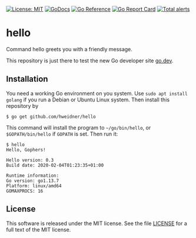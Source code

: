 [![License: MIT](https://img.shields.io/badge/License-MIT-blue.svg)](https://opensource.org/licenses/MIT)
[![GoDocs](https://godocs.io/github.com/hweidner/hello?status.svg)](https://godocs.io/github.com/hweidner/hello)
[![Go Reference](https://pkg.go.dev/badge/github.com/hweidner/hello.svg)](https://pkg.go.dev/github.com/hweidner/hello)
[![Go Report Card](https://goreportcard.com/badge/github.com/hweidner/hello)](https://goreportcard.com/report/github.com/hweidner/hello)
[![Total alerts](https://img.shields.io/lgtm/alerts/g/hweidner/hello.svg?logo=lgtm&logoWidth=18)](https://lgtm.com/projects/g/hweidner/hello/alerts/)

# hello

Command hello greets you with a friendly message.

This repository is just there to test the new Go developer site [go.dev](https://go.dev/).

## Installation

You need a working Go environment on you system. Use ``sudo apt install golang``
if you run a Debian or Ubuntu Linux system. Then install this repository by

	$ go get github.com/hweidner/hello

This command will install the program to ``~/go/bin/hello``, or
``$GOPATH/bin/hello`` if ``GOPATH`` is set. Then run it:

	$ hello
	Hello, Gophers!
    
    Hello version: 0.3
    Build date: 2020-02-04T01:23:35+01:00 
    
    Runtime information:
    Go version: go1.13.7
    Platform: linux/amd64
    GOMAXPROCS: 16

## License

This software is released under the MIT license. See the file [LICENSE](LICENSE)
for a full text of the MIT license.
